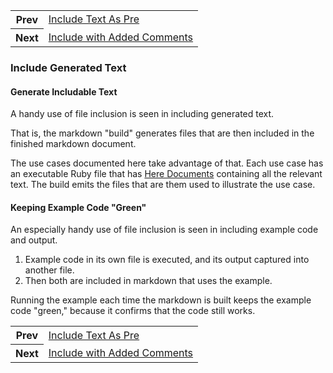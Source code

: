 <table>
  <tr>
    <th>Prev</th>
    <td><a href="../include_text_as_pre/use_case.md">Include Text As Pre</a></td>
  </tr>
  <tr>
    <th>Next</th>
    <td><a href="../include_with_added_comments/use_case.md">Include with Added Comments</a></td>
  </tr>
</table>

### Include Generated Text

#### Generate Includable Text

A handy use of file inclusion is seen in including generated text.

That is, the markdown "build" generates files that are then included in the finished markdown document.

The use cases documented here take advantage of that.  Each use case has an executable Ruby file that has [Here Documents](https://ruby-doc.org/core-2.2.0/doc/syntax/literals_rdoc.html#label-Here+Documents) containing all the relevant text.  The build emits the files that are them used to illustrate the use case.

#### Keeping Example Code "Green"

An especially handy use of file inclusion is seen in including example code and output.

1.  Example code in its own file is executed, and its output captured into another file.
2.  Then both are included in markdown that uses the example.

Running the example each time the markdown is built keeps the example code "green," because it confirms that the code still works.

<table>
  <tr>
    <th>Prev</th>
    <td><a href="../include_text_as_pre/use_case.md">Include Text As Pre</a></td>
  </tr>
  <tr>
    <th>Next</th>
    <td><a href="../include_with_added_comments/use_case.md">Include with Added Comments</a></td>
  </tr>
</table>
